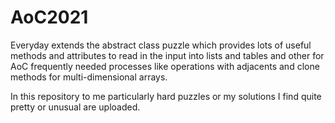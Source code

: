 # AoC2021
Everyday extends the abstract class puzzle which provides lots of useful methods and attributes to read in the input into lists and tables 
and other for AoC frequently needed processes like operations with adjacents and clone methods for multi-dimensional arrays.

In this repository to me particularly hard puzzles or my solutions I find quite pretty or unusual are uploaded.
